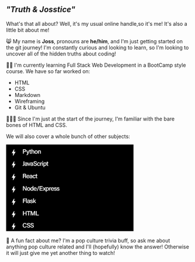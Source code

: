 <!--
**truth-josstice/truth-josstice** is a ✨ _special_ ✨ repository because its `README.md` (this file) appears on your GitHub profile.

Here are some ideas to get you started:

- 🔭 I’m currently working on ...
- 🌱 I’m currently learning ...
- 👯 I’m looking to collaborate on ...
- 🤔 I’m looking for help with ...
- 💬 Ask me about ...
- 📫 How to reach me: ...
- 😄 Pronouns: ...
- ⚡ Fun fact: ...
-->

## *"Truth & Josstice"* 
What's that all about? Well, it's my usual online handle,so it's me! It's also a little bit about me!

😸 My name is **Joss**, pronouns are **he/him**, and I'm just getting started on the git journey! I'm constantly curious and looking to learn, so I'm looking to uncover all of the hidden truths about coding! 

🧑‍💻 I'm currently learning Full Stack Web Development in a BootCamp style course. We have so far worked on:
- HTML
- CSS
- Markdown
- Wireframing
- Git & Ubuntu

🏃‍♂️‍➡️ Since I'm just at the start of the journey, I'm familiar with the bare bones of HTML and CSS. 

We will also cover a whole bunch of other subjects:

![A list of skills we will be learning](image-1.png)

🦇 A fun fact about me? I'm a pop culture trivia buff, so ask me about anything pop culture related and I'll (hopefully) know the answer! Otherwise it will just give me yet another thing to watch!